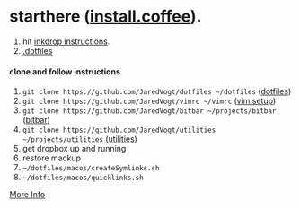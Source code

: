 # starthere ([install.coffee](http://install.coffee)).
1. hit [inkdrop instructions](https://community.inkdrop.app/note/dbdc214e35dba79a8472540ffc93db5b/note:rvdxD5bdH).
2. [.dotfiles](https://github.com/JaredVogt/.dotfiles)

#### clone and follow instructions
1. `git clone https://github.com/JaredVogt/dotfiles ~/dotfiles` ([dotfiles](https://github.com/JaredVogt/dotfiles))
1. `git clone https://github.com/JaredVogt/vimrc ~/vimrc` ([vim setup](https://github.com/JaredVogt/vimrc)) 
2. `git clone https://github.com/JaredVogt/bitbar ~/projects/bitbar` ([bitbar](https://github.com/JaredVogt/bitbar))
3. `git clone https://github.com/JaredVogt/utilities ~/projects/utilities` ([utilities](https://github.com/JaredVogt/utilities))
4. get dropbox up and running
5. restore mackup
7. `~/dotfiles/macos/createSymlinks.sh`
8. `~/dotfiles/macos/quicklinks.sh`


[More Info](https://github.com/JaredVogt/starthere/blob/master/moreinfo.md)
